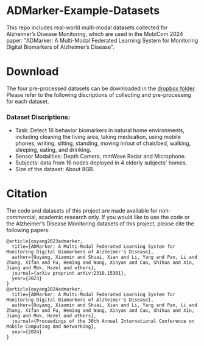 # ADMarker-Example-Datasets

This repo includes real-world multi-modal datasets collected for Alzheimer’s Disease Monitoring, which are used in the MobiCom 2024 paper: "ADMarker: A Multi-Modal Federated Learning System for Monitoring Digital Biomarkers of Alzheimer’s Disease".



# Download

  The four pre-processed datasets can be downloaded in the [dropbox folder](https://mycuhk-my.sharepoint.com/:f:/g/personal/1155136315_link_cuhk_edu_hk/EvkjzyZRYBBIuaBD-tR8-7QBzaJ1xIfa1eQGUIveGTwPPw?e=wdET4Y). Please refer to the following discriptions of collecting and pre-processing for each dataset. 
  
  
### Dataset Discriptions: 

* Task: Detect 16 behavior biomarkers in natural home environments, including cleaning the living area, taking medication, using mobile phones, writing, sitting, standing, moving in/out of chair/bed, walking, sleeping, eating, and drinking.
* Sensor Modalities: Depth Camera, mmWave Radar and Microphone.
* Subjects: data from 16 nodes deployed in 4 elderly subjects' homes.
* Size of the dataset: About 8GB.


# Citation
The code and datasets of this project are made available for non-commercial, academic research only. If you would like to use the code or the Alzheimer’s Disease Monitoring datasets of this project, please cite the following papers:
```
@article{ouyang2023admarker,
  title={ADMarker: A Multi-Modal Federated Learning System for Monitoring Digital Biomarkers of Alzheimer's Disease},
  author={Ouyang, Xiaomin and Shuai, Xian and Li, Yang and Pan, Li and Zhang, Xifan and Fu, Heming and Wang, Xinyan and Cao, Shihua and Xin, Jiang and Mok, Hazel and others},
  journal={arXiv preprint arXiv:2310.15301},
  year={2023}
}
@article{ouyang2024admarker,
  title={ADMarker: A Multi-Modal Federated Learning System for Monitoring Digital Biomarkers of Alzheimer's Disease},
  author={Ouyang, Xiaomin and Shuai, Xian and Li, Yang and Pan, Li and Zhang, Xifan and Fu, Heming and Wang, Xinyan and Cao, Shihua and Xin, Jiang and Mok, Hazel and others},
  journal={Proceedings of the 30th Annual International Conference on Mobile Computing And Networking},
  year={2024}
}
```

